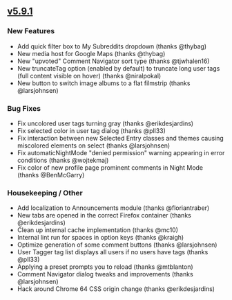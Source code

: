 ## [v5.9.1](https://github.com/honestbleeps/Reddit-Enhancement-Suite/releases/v5.9.1)


### New Features

- Add quick filter box to My Subreddits dropdown (thanks @thybag)
- New media host for Google Maps (thanks @thybag)
- New "upvoted" Comment Navigator sort type (thanks @tjwhalen16)
- New truncateTag option (enabled by default) to truncate long user tags (full content visible on hover) (thanks @niralpokal)
- New button to switch image albums to a flat filmstrip (thanks @larsjohnsen)

### Bug Fixes

- Fix uncolored user tags turning gray (thanks @erikdesjardins)
- Fix selected color in user tag dialog (thanks @pll33)
- Fix interaction between new Selected Entry classes and themes causing miscolored elements on select (thanks @larsjohnsen)
- Fix automaticNightMode "denied permission" warning appearing in error conditions (thanks @wojtekmaj)
- Fix color of new profile page prominent comments in Night Mode (thanks @BenMcGarry)

### Housekeeping / Other

- Add localization to Announcements module (thanks @floriantraber)
- New tabs are opened in the correct Firefox container (thanks @erikdesjardins)
- Clean up internal cache implementation (thanks @mc10)
- Internal lint run for spaces in option keys (thanks @kraigh)
- Optimize generation of some comment buttons (thanks @larsjohnsen)
- User Tagger tag list displays all users if no users have tags (thanks @pll33)
- Applying a preset prompts you to reload (thanks @mtblanton)
- Comment Navigator dialog tweaks and improvements (thanks @larsjohnsen)
- Hack around Chrome 64 CSS origin change (thanks @erikdesjardins)
